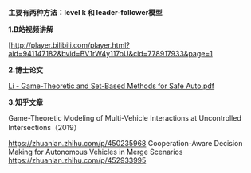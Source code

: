 **主要有两种方法：level k 和 leader-follower模型**

**1.B站视频讲解**

[http://player.bilibili.com/player.html?aid=941147182&bvid=BV1rW4y117oU&cid=778917933&page=1

**2.博士论文**

[Li - Game-Theoretic and Set-Based Methods for Safe Auto.pdf](../_resources/Li%20-%20Game-Theoretic%20and%20Set-Based%20Methods%20for%20Safe%20Auto.pdf)

**3.知乎文章**

Game-Theoretic Modeling of Multi-Vehicle Interactions at Uncontrolled Intersections（2019）

https://zhuanlan.zhihu.com/p/450235968
Cooperation-Aware Decision Making for Autonomous Vehicles in Merge Scenarios
https://zhuanlan.zhihu.com/p/452933995